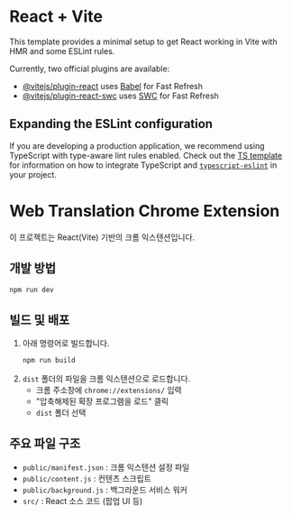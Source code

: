 # React + Vite

This template provides a minimal setup to get React working in Vite with HMR and some ESLint rules.

Currently, two official plugins are available:

- [@vitejs/plugin-react](https://github.com/vitejs/vite-plugin-react/blob/main/packages/plugin-react) uses [Babel](https://babeljs.io/) for Fast Refresh
- [@vitejs/plugin-react-swc](https://github.com/vitejs/vite-plugin-react/blob/main/packages/plugin-react-swc) uses [SWC](https://swc.rs/) for Fast Refresh

## Expanding the ESLint configuration

If you are developing a production application, we recommend using TypeScript with type-aware lint rules enabled. Check out the [TS template](https://github.com/vitejs/vite/tree/main/packages/create-vite/template-react-ts) for information on how to integrate TypeScript and [`typescript-eslint`](https://typescript-eslint.io) in your project.

# Web Translation Chrome Extension

이 프로젝트는 React(Vite) 기반의 크롬 익스텐션입니다.

## 개발 방법

```bash
npm run dev
```

## 빌드 및 배포

1. 아래 명령어로 빌드합니다.
   ```bash
   npm run build
   ```
2. `dist` 폴더의 파일을 크롬 익스텐션으로 로드합니다.
   - 크롬 주소창에 `chrome://extensions/` 입력
   - "압축해제된 확장 프로그램을 로드" 클릭
   - `dist` 폴더 선택

## 주요 파일 구조

- `public/manifest.json` : 크롬 익스텐션 설정 파일
- `public/content.js` : 컨텐츠 스크립트
- `public/background.js` : 백그라운드 서비스 워커
- `src/` : React 소스 코드 (팝업 UI 등)
